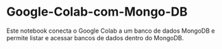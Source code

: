 # Google-Colab-com-Mongo-DB
Este notebook conecta o Google Colab a um banco de dados MongoDB e permite listar e acessar bancos de dados dentro do MongoDB.
